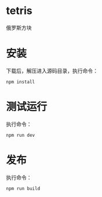 # tetris
俄罗斯方块

# 安装
下载后，解压进入源码目录，执行命令：

```shell
npm install
```

# 测试运行

执行命令：

```shell
npm run dev
```

# 发布

执行命令：

```shell
npm run build
```